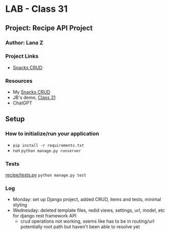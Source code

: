 # LAB - Class 31

## Project: Recipe API Project

### Author: Lana Z

### Project Links
- [Snacks CRUD](https://github.com/lana-z/snacks-crud)


### Resources
- My [Snacks CRUD](https://github.com/lana-z/snacks-crud)
- JB's demo, [Class 31](https://github.com/codefellows/seattle-code-python-401d24/tree/main/class-31/demo)
- ChatGPT

## Setup

### How to initialize/run your application

- `pip install -r requirements.txt`
- run `python manage.py runserver`

### Tests

[recipe/tests.py](https://github.com/lana-z/django-snacks/blob/main/recipe/tests.py)
```python manage.py test```

### Log

- Monday: set up Django project, added CRUD, items and tests, minimal styling
- Wednesday: deleted template files, redid views, settings, url, model, etc for django rest framework API 
    - crud operations not working, seems like has to be in routing/url potentially root path but haven't been able to resolve yet